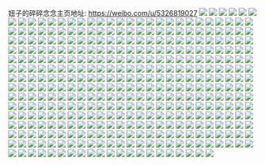 妞子的碎碎念念主页地址: https://weibo.com/u/5326819027 
![](https://wx4.sinaimg.cn/mw2000/005OuMXVly1h9cp3ydgu3j31c61zrkjl.jpg) 
![](https://wx4.sinaimg.cn/mw2000/005OuMXVly1h9cp4022w2j31kw2dce82.jpg) 
![](https://wx4.sinaimg.cn/mw2000/005OuMXVly1h9cp40ogozj31kx2ddu0x.jpg) 
![](https://wx4.sinaimg.cn/mw2000/005OuMXVly1h9cp43tcsqj32c0340npe.jpg) 
![](https://wx4.sinaimg.cn/mw2000/005OuMXVly1h92km7oj0jj30zn1pl10s.jpg) 
![](https://wx4.sinaimg.cn/mw2000/005OuMXVly1h92km60l21j30zk1bftes.jpg) 
![](https://wx4.sinaimg.cn/mw2000/005OuMXVly1h92km9qb7tj30ei0oa40r.jpg) 
![](https://wx4.sinaimg.cn/mw2000/005OuMXVly1h92km5psa7j32ji1wm4qq.jpg) 
![](https://wx4.sinaimg.cn/mw2000/005OuMXVly1h92km9yzedj30eo0l2di1.jpg) 
![](https://wx4.sinaimg.cn/mw2000/005OuMXVly1h92kmb3lzvj32c0340npe.jpg) 
![](https://wx4.sinaimg.cn/mw2000/005OuMXVly1h92kma6ioxj30jo0kojvn.jpg) 
![](https://wx4.sinaimg.cn/mw2000/005OuMXVly1h8w6nxgdizj31j02pse3r.jpg) 
![](https://wx4.sinaimg.cn/mw2000/005OuMXVly1h8p6av7ypcj30sy12mh61.jpg) 
![](https://wx4.sinaimg.cn/mw2000/005OuMXVly1h8p6b3j07jj30ta1ml1kx.jpg) 
![](https://wx4.sinaimg.cn/mw2000/005OuMXVly1h8p6aqd72ej30tj13easz.jpg) 
![](https://wx4.sinaimg.cn/mw2000/005OuMXVly1h8jwyeujx4j31d41thnnu.jpg) 
![](https://wx4.sinaimg.cn/mw2000/005OuMXVly1h8jwyheo44j30xz1gc1b4.jpg) 
![](https://wx4.sinaimg.cn/mw2000/005OuMXVly1h8jwya71ysj30vp1ghql6.jpg) 
![](https://wx4.sinaimg.cn/mw2000/005OuMXVly1h8hll98ulaj30zo1rfwpm.jpg) 
![](https://wx4.sinaimg.cn/mw2000/005OuMXVly1h8ge7r3k13j30u0780kjl.jpg) 
![](https://wx4.sinaimg.cn/mw2000/005OuMXVly1h8ge7x8obrj30u01hcwmr.jpg) 
![](https://wx4.sinaimg.cn/mw2000/005OuMXVly1h8ge7rijjrj30zo0syti0.jpg) 
![](https://wx4.sinaimg.cn/mw2000/005OuMXVly1h8ge9d7fhoj30u01swjzz.jpg) 
![](https://wx4.sinaimg.cn/mw2000/005OuMXVly1h8ge7sfzsgj30zh0y40zs.jpg) 
![](https://wx4.sinaimg.cn/mw2000/005OuMXVly1h8ge9plsi8j30u01sw7o6.jpg) 
![](https://wx4.sinaimg.cn/mw2000/005OuMXVly1h8geagorlkj30zo256kd0.jpg) 
![](https://wx4.sinaimg.cn/mw2000/005OuMXVly1h8fwim3k32j31s035skjm.jpg) 
![](https://wx4.sinaimg.cn/mw2000/005OuMXVly1h8fwiht67aj31j02psu0x.jpg) 
![](https://wx4.sinaimg.cn/mw2000/005OuMXVly1h8fwinsyxpj31s035sx6q.jpg) 
![](https://wx4.sinaimg.cn/mw2000/005OuMXVly1h8fwip3k68j31s035su0x.jpg) 
![](https://wx4.sinaimg.cn/mw2000/005OuMXVly1h8fwih4qpxj30li0dx0v4.jpg) 
![](https://wx4.sinaimg.cn/mw2000/005OuMXVly1h8fwiq5httj31s035s4qp.jpg) 
![](https://wx4.sinaimg.cn/mw2000/005OuMXVly1h8fwisvb5wj30u01hcws7.jpg) 
![](https://wx4.sinaimg.cn/mw2000/005OuMXVly1h8e9ouwyyhj30yd1ft4qp.jpg) 
![](https://wx4.sinaimg.cn/mw2000/005OuMXVly1h8e9oy8wk9j30zo1h7twz.jpg) 
![](https://wx4.sinaimg.cn/mw2000/005OuMXVly1h8e9oyollfj309n0injsy.jpg) 
![](https://wx4.sinaimg.cn/mw2000/005OuMXVly1h8e9osm6isj30zo1iawq4.jpg) 
![](https://wx4.sinaimg.cn/mw2000/005OuMXVly1h8bvltqkhyj32c03404qq.jpg) 
![](https://wx4.sinaimg.cn/mw2000/005OuMXVly1h8bx30bxqrj32dc35skjp.jpg) 
![](https://wx4.sinaimg.cn/mw2000/005OuMXVly1h8bvlueqzoj31vr2vghdt.jpg) 
![](https://wx4.sinaimg.cn/mw2000/005OuMXVly1h8bvm2yawhj32c03404qs.jpg) 
![](https://wx4.sinaimg.cn/mw2000/005OuMXVly1h89vxbkcm5j30zo256qv5.jpg) 
![](https://wx4.sinaimg.cn/mw2000/005OuMXVly1h84f3kaj7jj30zo0yg12r.jpg) 
![](https://wx4.sinaimg.cn/mw2000/005OuMXVly1h83oniq9cjj32c0340x6q.jpg) 
![](https://wx4.sinaimg.cn/mw2000/005OuMXVly1h83onuoqwlj32dc35s4qs.jpg) 
![](https://wx4.sinaimg.cn/mw2000/005OuMXVly1h83onbg3laj32ag1j41jq.jpg) 
![](https://wx4.sinaimg.cn/mw2000/005OuMXVly1h83oo7nn53j30sr116qhv.jpg) 
![](https://wx4.sinaimg.cn/mw2000/005OuMXVly1h83oo46r7wj30sg5uy1l0.jpg) 
![](https://wx4.sinaimg.cn/mw2000/005OuMXVly1h83oo9mhtsj32c0340u0y.jpg) 
![](https://wx4.sinaimg.cn/mw2000/005OuMXVly1h83ooe0ocyj30sg2rx7wi.jpg) 
![](https://wx4.sinaimg.cn/mw2000/005OuMXVly1h82jrhl4suj323u35se82.jpg) 
![](https://wx4.sinaimg.cn/mw2000/005OuMXVly1h82jrl4fszj31s035s1ky.jpg) 
![](https://wx4.sinaimg.cn/mw2000/005OuMXVly1h82jrew2ooj32dc35shdv.jpg) 
![](https://wx4.sinaimg.cn/mw2000/005OuMXVly1h82jrqhkl7j32dc35sqv7.jpg) 
![](https://wx4.sinaimg.cn/mw2000/005OuMXVly1h82js6g29gj31sc2dshdu.jpg) 
![](https://wx4.sinaimg.cn/mw2000/005OuMXVly1h82jrut4e9j31s035sx6q.jpg) 
![](https://wx4.sinaimg.cn/mw2000/005OuMXVly1h82jrz6qbzj31s035snpg.jpg) 
![](https://wx4.sinaimg.cn/mw2000/005OuMXVly1h82js53lu5j32dc35sb2d.jpg) 
![](https://wx4.sinaimg.cn/mw2000/005OuMXVly1h7wryu6lpoj30zo0p047g.jpg) 
![](https://wx4.sinaimg.cn/mw2000/005OuMXVly1h7wrzhi7p5j30zo0ppqfy.jpg) 
![](https://wx4.sinaimg.cn/mw2000/005OuMXVly1h7ws03ws5aj33402c0x6p.jpg) 
![](https://wx4.sinaimg.cn/mw2000/005OuMXVly1h7wryix7m5j30rb1cj11w.jpg) 
![](https://wx4.sinaimg.cn/mw2000/005OuMXVly1h7uioeinzej311u11uk7c.jpg) 
![](https://wx4.sinaimg.cn/mw2000/005OuMXVly1h7uiojhnijj31s035shdu.jpg) 
![](https://wx4.sinaimg.cn/mw2000/005OuMXVly1h7uiofxb5vj317v1mikc7.jpg) 
![](https://wx4.sinaimg.cn/mw2000/005OuMXVly1h7uiosekcgj32dc35s4qr.jpg) 
![](https://wx4.sinaimg.cn/mw2000/005OuMXVly1h7uiodaea1j32dc35s7wi.jpg) 
![](https://wx4.sinaimg.cn/mw2000/005OuMXVly1h7uiovuku5j32dc35s1kz.jpg) 
![](https://wx4.sinaimg.cn/mw2000/005OuMXVly1h7uionm23mj32c03401kz.jpg) 
![](https://wx4.sinaimg.cn/mw2000/005OuMXVly1h7sa2q3fexj30zo1puh1i.jpg) 
![](https://wx4.sinaimg.cn/mw2000/005OuMXVly1h7sa31by08j30zh1lknpd.jpg) 
![](https://wx4.sinaimg.cn/mw2000/005OuMXVly1h7sa2oi1exj30zn1m2tn2.jpg) 
![](https://wx4.sinaimg.cn/mw2000/005OuMXVly1h7sa3b6nbij30zo1ep4qp.jpg) 
![](https://wx4.sinaimg.cn/mw2000/005OuMXVly1h7rn4j43mqj30u0140jzm.jpg) 
![](https://wx4.sinaimg.cn/mw2000/005OuMXVly1h7rn5afpzmj30u0140dq4.jpg) 
![](https://wx4.sinaimg.cn/mw2000/005OuMXVly1h7rn5p0hvnj30u013z792.jpg) 
![](https://wx4.sinaimg.cn/mw2000/005OuMXVly1h7rn66dao3j30u0140thj.jpg) 
![](https://wx4.sinaimg.cn/mw2000/005OuMXVly1h7rn6ry1i7j30u01hctjb.jpg) 
![](https://wx4.sinaimg.cn/mw2000/005OuMXVly1h7rn7h7oykj30ms154afd.jpg) 
![](https://wx4.sinaimg.cn/mw2000/005OuMXVly1h7ptv0e5nej30zk1bedol.jpg) 
![](https://wx4.sinaimg.cn/mw2000/005OuMXVly1h7pd8w06jmj30u0190qdx.jpg) 
![](https://wx4.sinaimg.cn/mw2000/005OuMXVly1h7pd8waxr8j30u019048d.jpg) 
![](https://wx4.sinaimg.cn/mw2000/005OuMXVly1h7pd8xhgj2j30zo2564qp.jpg) 
![](https://wx4.sinaimg.cn/mw2000/005OuMXVly1h7pd8yqkwqj30zo256tx8.jpg) 
![](https://wx4.sinaimg.cn/mw2000/005OuMXVly1h7ot5qz638j30sv0csac4.jpg) 
![](https://wx4.sinaimg.cn/mw2000/005OuMXVly1h7meiw0fsvj31hs1zonpd.jpg) 
![](https://wx4.sinaimg.cn/mw2000/005OuMXVly1h7bxul0ocoj30sg18iatb.jpg) 
![](https://wx4.sinaimg.cn/mw2000/005OuMXVly1h7bxulkbntj30tz13ct9v.jpg) 
![](https://wx4.sinaimg.cn/mw2000/005OuMXVly1h79ssij5c8j31ed23ikjl.jpg) 
![](https://wx4.sinaimg.cn/mw2000/005OuMXVly1h76sgq5tnpj31400r6jsv.jpg) 
![](https://wx4.sinaimg.cn/mw2000/005OuMXVly1h76bd1rtksj32c0340hdu.jpg) 
![](https://wx4.sinaimg.cn/mw2000/005OuMXVly1h76bd3hv5tj32c0340b2a.jpg) 
![](https://wx4.sinaimg.cn/mw2000/005OuMXVly1h6z65afs3zj30xg12g3ze.jpg) 
![](https://wx4.sinaimg.cn/mw2000/005OuMXVly1h6z65d0f7bj31400u040b.jpg) 
![](https://wx4.sinaimg.cn/mw2000/005OuMXVly1h6z66bo3l7j30u01hctin.jpg) 
![](https://wx4.sinaimg.cn/mw2000/005OuMXVly1h6xjampa9pj32c0340u0x.jpg) 
![](https://wx4.sinaimg.cn/mw2000/005OuMXVly1h6vufsvo1oj30u01hcgw2.jpg) 
![](https://wx4.sinaimg.cn/mw2000/005OuMXVly1h6u7ihz91zj30u0140tec.jpg) 
![](https://wx4.sinaimg.cn/mw2000/005OuMXVly1h6md09nyfkj31ot2dtb29.jpg) 
![](https://wx4.sinaimg.cn/mw2000/005OuMXVly1h6md0a4w2oj312h1zw1cy.jpg) 
![](https://wx4.sinaimg.cn/mw2000/005OuMXVly1h6md0anjoqj31nr2avb29.jpg) 
![](https://wx4.sinaimg.cn/mw2000/005OuMXVly1h6l3av9bnsj30ky0nc3yq.jpg) 
![](https://wx4.sinaimg.cn/mw2000/005OuMXVly1h6l3av260cj30d00ghmy6.jpg) 
![](https://wx4.sinaimg.cn/mw2000/005OuMXVly1h6l3b20x1fj30zn1pl10s.jpg) 
![](https://wx4.sinaimg.cn/mw2000/005OuMXVly1h6l3b0qad0j31z41z4wj1.jpg) 
![](https://wx4.sinaimg.cn/mw2000/005OuMXVly1h6hg7xu68nj30lh0m8mye.jpg) 
![](https://wx4.sinaimg.cn/mw2000/005OuMXVly1h6gas34vynj30u01400zh.jpg) 
![](https://wx4.sinaimg.cn/mw2000/005OuMXVly1h6gas3vyutj30u0140adr.jpg) 
![](https://wx4.sinaimg.cn/mw2000/005OuMXVly1h6gas2is2xj30u01400z2.jpg) 
![](https://wx4.sinaimg.cn/mw2000/005OuMXVly1h6gas47awpj30om1hcdgj.jpg) 
![](https://wx4.sinaimg.cn/mw2000/005OuMXVly1h6gay373ipj30u0140gn8.jpg) 
![](https://wx4.sinaimg.cn/mw2000/005OuMXVly1h6egydjb0mj30lr12omym.jpg) 
![](https://wx4.sinaimg.cn/mw2000/005OuMXVly1h6db0psdwyj316o1kwav1.jpg) 
![](https://wx4.sinaimg.cn/mw2000/005OuMXVly1h6db0q51pzj316o1kwqpq.jpg) 
![](https://wx4.sinaimg.cn/mw2000/005OuMXVly1h6db0qo9r6j32c0340e82.jpg) 
![](https://wx4.sinaimg.cn/mw2000/005OuMXVly1h6blbots96j30zo256kjl.jpg) 
![](https://wx4.sinaimg.cn/mw2000/005OuMXVly1h6blbt1venj30zo256npd.jpg) 
![](https://wx4.sinaimg.cn/mw2000/005OuMXVly1h6blbuec4aj32c0340qv6.jpg) 
![](https://wx4.sinaimg.cn/mw2000/005OuMXVly1h688tzcutmj30u01hck0u.jpg) 
![](https://wx4.sinaimg.cn/mw2000/005OuMXVly1h69be4gtyjj32c03404qq.jpg) 
![](https://wx4.sinaimg.cn/mw2000/005OuMXVly1h62ypa7683j30ku0rs7cs.jpg) 
![](https://wx4.sinaimg.cn/mw2000/005OuMXVly1h62ypady7lj30ku0rsqc1.jpg) 
![](https://wx4.sinaimg.cn/mw2000/005OuMXVly1h62ypam64aj30ku0rsqc2.jpg) 
![](https://wx4.sinaimg.cn/mw2000/005OuMXVly1h62yp9reimj31jm26okjm.jpg) 
![](https://wx4.sinaimg.cn/mw2000/005OuMXVly1h62ypgs3ovj30u01hcn8j.jpg) 
![](https://wx4.sinaimg.cn/mw2000/005OuMXVly1h61f0qjnaaj30zn1nfhc9.jpg) 
![](https://wx4.sinaimg.cn/mw2000/005OuMXVly1h5x9lhltbrj30zo2564qq.jpg) 
![](https://wx4.sinaimg.cn/mw2000/005OuMXVly1h36xhxmw0uj30u00u0di9.jpg) 
![](https://wx4.sinaimg.cn/mw2000/005OuMXVly1h36xhvuzu1j31hc0u07kn.jpg) 
![](https://wx4.sinaimg.cn/mw2000/005OuMXVly1h35a9xk3j9j31ty2ns1kx.jpg) 
![](https://wx4.sinaimg.cn/mw2000/005OuMXVly1h35aa7qz8qj31kx23xb29.jpg) 
![](https://wx4.sinaimg.cn/mw2000/005OuMXVly1h35a9v2zvnj31o0280kjl.jpg) 
![](https://wx4.sinaimg.cn/mw2000/005OuMXVly1h2skid4dxhj30zo0n5adm.jpg) 
![](https://wx4.sinaimg.cn/mw2000/005OuMXVly1h2skidgewtj30ul0u0q5q.jpg) 
![](https://wx4.sinaimg.cn/mw2000/005OuMXVly1h2skie15xaj30u0140na5.jpg) 
![](https://wx4.sinaimg.cn/mw2000/005OuMXVly1h2skievfk2j30oz140n7a.jpg) 
![](https://wx4.sinaimg.cn/mw2000/005OuMXVly1h2p4gg97k0j30u011qjyo.jpg) 
![](https://wx4.sinaimg.cn/mw2000/005OuMXVly1h2p4gfsg4hj30u0140agy.jpg) 
![](https://wx4.sinaimg.cn/mw2000/005OuMXVly1h2p4gkcmz4j30u0140wo5.jpg) 
![](https://wx4.sinaimg.cn/mw2000/005OuMXVly1h2p4ggr22uj30u0140tew.jpg) 
![](https://wx4.sinaimg.cn/mw2000/005OuMXVly1h2p4ghc5nzj30u014045a.jpg) 
![](https://wx4.sinaimg.cn/mw2000/005OuMXVly1h2p4gj76m8j30u010ek4s.jpg) 
![](https://wx4.sinaimg.cn/mw2000/005OuMXVly1h2p4gfa3dtj31400u00z4.jpg) 
![](https://wx4.sinaimg.cn/mw2000/005OuMXVly1h2nbw8wqasj30u01407go.jpg) 
![](https://wx4.sinaimg.cn/mw2000/005OuMXVly1h2nbw6uhwrj30u00u0jvi.jpg) 
![](https://wx4.sinaimg.cn/mw2000/005OuMXVly1h2nbw5vtwcj30u0140122.jpg) 
![](https://wx4.sinaimg.cn/mw2000/005OuMXVly1h2lzg7i958j31o02801ky.jpg) 
![](https://wx4.sinaimg.cn/mw2000/005OuMXVly1h2lzgbehfmj31go220qv5.jpg) 
![](https://wx4.sinaimg.cn/mw2000/005OuMXVly1h2lzgigvtpj31hm234qv5.jpg) 
![](https://wx4.sinaimg.cn/mw2000/005OuMXVly1h2jkm59h4mj322o1n0kjl.jpg) 
![](https://wx4.sinaimg.cn/mw2000/005OuMXVly1h2jkmd4vmmj323u35r7wk.jpg) 
![](https://wx4.sinaimg.cn/mw2000/005OuMXVly1h2jkm1wzz4j30u01bowko.jpg) 
![](https://wx4.sinaimg.cn/mw2000/005OuMXVly1h2jklzegiyj31hc0u0k75.jpg) 
![](https://wx4.sinaimg.cn/mw2000/005OuMXVly1h2c8y2t1qfj30zo256nml.jpg) 
![](https://wx4.sinaimg.cn/mw2000/005OuMXVly1h2c8y1p94zj32c03404qp.jpg) 
![](https://wx4.sinaimg.cn/mw2000/005OuMXVly1h2c8y3jcouj32c03404qp.jpg) 
![](https://wx4.sinaimg.cn/mw2000/005OuMXVly1h29firah9rj30yw0whwrq.jpg) 
![](https://wx4.sinaimg.cn/mw2000/005OuMXVly1h29fizdg11j33402c0kjm.jpg) 
![](https://wx4.sinaimg.cn/mw2000/005OuMXVly1h2478gp4cmj31o0280npd.jpg) 
![](https://wx4.sinaimg.cn/mw2000/005OuMXVly1h2478f3rapj32c03401kz.jpg) 
![](https://wx4.sinaimg.cn/mw2000/005OuMXVly1h2478hyk18j31o0280qv5.jpg) 
![](https://wx4.sinaimg.cn/mw2000/005OuMXVly1h22ybgxgynj30u01hcqcz.jpg) 
![](https://wx4.sinaimg.cn/mw2000/005OuMXVly1h22ybmpgggj31g623re81.jpg) 
![](https://wx4.sinaimg.cn/mw2000/005OuMXVly1h1w1ext5g7j31xm31eb2a.jpg) 
![](https://wx4.sinaimg.cn/mw2000/005OuMXVly1h1w1f3uhrtj323u35snpe.jpg) 
![](https://wx4.sinaimg.cn/mw2000/005OuMXVly1h1w1fihpudj321j2ysnpe.jpg) 
![](https://wx4.sinaimg.cn/mw2000/005OuMXVly1h1w1fk016bj31v62chhdu.jpg) 
![](https://wx4.sinaimg.cn/mw2000/005OuMXVly1h1w1fku13oj326f2wi7wi.jpg) 
![](https://wx4.sinaimg.cn/mw2000/005OuMXVly1h1w1flmpycj329s2sx1ky.jpg) 
![](https://wx4.sinaimg.cn/mw2000/005OuMXVly1h1w1frldnvj31pv2x21l0.jpg) 
![](https://wx4.sinaimg.cn/mw2000/005OuMXVly1h1w1fsixfij32c03401ky.jpg) 
![](https://wx4.sinaimg.cn/mw2000/005OuMXVly1h1w1ft3cp4j31hl1yf4nb.jpg) 
![](https://wx4.sinaimg.cn/mw2000/005OuMXVly1h1keojceg9j32c0340b29.jpg) 
![](https://wx4.sinaimg.cn/mw2000/005OuMXVly1h1keojywrqj326z2u14qp.jpg) 
![](https://wx4.sinaimg.cn/mw2000/005OuMXVly1h1keokn27fj323p2vy1kx.jpg) 
![](https://wx4.sinaimg.cn/mw2000/005OuMXVly1h1keoolpavj31wx2xshdt.jpg) 
![](https://wx4.sinaimg.cn/mw2000/005OuMXVly1h1f4o70sfdj31fe1wcb2a.jpg) 
![](https://wx4.sinaimg.cn/mw2000/005OuMXVly1h1f4oa35t0j31n622d1ky.jpg) 
![](https://wx4.sinaimg.cn/mw2000/005OuMXVly1h1f4oeaor1j31o01wekjm.jpg) 
![](https://wx4.sinaimg.cn/mw2000/005OuMXVly1h15kcan4opj30zk0k0jvd.jpg) 
![](https://wx4.sinaimg.cn/mw2000/005OuMXVly1h11yxlz2b2j32852m3qv5.jpg) 
![](https://wx4.sinaimg.cn/mw2000/005OuMXVly1h10x8n807vj31oy1z0txx.jpg) 
![](https://wx4.sinaimg.cn/mw2000/005OuMXVly1h10x8mtbapj31kr1usqq8.jpg) 
![](https://wx4.sinaimg.cn/mw2000/005OuMXVly1h10x8nljf4j312g18615l.jpg) 
![](https://wx4.sinaimg.cn/mw2000/005OuMXVly1h10x8o2exhj31nx1vz1kx.jpg) 
![](https://wx4.sinaimg.cn/mw2000/005OuMXVly1h10x8ooz0vj320y215hdt.jpg) 
![](https://wx4.sinaimg.cn/mw2000/005OuMXVly1h0xodz58igj30u01hc1b0.jpg) 
![](https://wx4.sinaimg.cn/mw2000/005OuMXVly1h0te68e2s4j32c02c04qq.jpg) 
![](https://wx4.sinaimg.cn/mw2000/005OuMXVly1h0te69g7ahj32c02c07wi.jpg) 
![](https://wx4.sinaimg.cn/mw2000/005OuMXVly1h0te6adha0j32c02c01ky.jpg) 
![](https://wx4.sinaimg.cn/mw2000/005OuMXVly1h0te6b9g5wj324w24whdt.jpg) 
![](https://wx4.sinaimg.cn/mw2000/005OuMXVly1h0te6c758mj3284284kjl.jpg) 
![](https://wx4.sinaimg.cn/mw2000/005OuMXVly1h0te6d0rs8j32c02c0qv5.jpg) 
![](https://wx4.sinaimg.cn/mw2000/005OuMXVly1h0jztuc5pzj30zg1ckayc.jpg) 
![](https://wx4.sinaimg.cn/mw2000/005OuMXVly1h0jztuqjxyj31be0zjn6r.jpg) 
![](https://wx4.sinaimg.cn/mw2000/005OuMXVly1h0jztuzmkpj31be0zj7ax.jpg) 
![](https://wx4.sinaimg.cn/mw2000/005OuMXVly1h0jztvcy4cj31230zjqd1.jpg) 
![](https://wx4.sinaimg.cn/mw2000/005OuMXVly1h0getkka1zj31hc0u07li.jpg) 
![](https://wx4.sinaimg.cn/mw2000/005OuMXVly1h0getr0w0vj30sn1ewk4l.jpg) 
![](https://wx4.sinaimg.cn/mw2000/005OuMXVly1h0getrkeduj30u01hcwno.jpg) 
![](https://wx4.sinaimg.cn/mw2000/005OuMXVly1h0getsdj8oj31hc0u0dwi.jpg) 
![](https://wx4.sinaimg.cn/mw2000/005OuMXVly1h0getvctlzj32c03401kz.jpg) 
![](https://wx4.sinaimg.cn/mw2000/005OuMXVly1h0getw1udjj30r01c0qei.jpg) 
![](https://wx4.sinaimg.cn/mw2000/005OuMXVly1h0getymowsj30u01hctpt.jpg) 
![](https://wx4.sinaimg.cn/mw2000/005OuMXVly1h0fg9aj2ndj31sc2dskjl.jpg) 
![](https://wx4.sinaimg.cn/mw2000/005OuMXVly1h0c24mk2ikj31kw2de7wi.jpg) 
![](https://wx4.sinaimg.cn/mw2000/005OuMXVly1h0c24kpfq3j31kw2de4qq.jpg) 
![](https://wx4.sinaimg.cn/mw2000/005OuMXVly1h0c24irl5uj31fz22tnpd.jpg) 
![](https://wx4.sinaimg.cn/mw2000/005OuMXVly1h0c24xydw6j31kw2de4qq.jpg) 
![](https://wx4.sinaimg.cn/mw2000/005OuMXVly1h0c2520xyfj31jb23zx6p.jpg) 
![](https://wx4.sinaimg.cn/mw2000/005OuMXVly1h0c24qro38j31kw2deb2a.jpg) 
![](https://wx4.sinaimg.cn/mw2000/005OuMXVly1h0c24uzxewj31kw2deb2a.jpg) 
![](https://wx4.sinaimg.cn/mw2000/005OuMXVly1h0c24oshcej31kw2de7wi.jpg) 
![](https://wx4.sinaimg.cn/mw2000/005OuMXVly1h0c24zxn9dj31kw2de1ky.jpg) 
![](https://wx4.sinaimg.cn/mw2000/005OuMXVly1h08ia5oddvj31kw1kve81.jpg) 
![](https://wx4.sinaimg.cn/mw2000/005OuMXVly1h08ia7z80mj327g27g4qq.jpg) 
![](https://wx4.sinaimg.cn/mw2000/005OuMXVly1h08ia8mvy4j31900u079s.jpg) 
![](https://wx4.sinaimg.cn/mw2000/005OuMXVly1h08ia4buefj30u00u0100.jpg) 
![](https://wx4.sinaimg.cn/mw2000/005OuMXVly1h08iafmzdjj324e35rb2e.jpg) 
![](https://wx4.sinaimg.cn/mw2000/005OuMXVly1h08iahwaiij31wh19nkjm.jpg) 
![](https://wx4.sinaimg.cn/mw2000/005OuMXVly1h08idkuqu0j335s23u4qq.jpg) 
![](https://wx4.sinaimg.cn/mw2000/005OuMXVly1h08ibcciowj335s23ub2a.jpg) 
![](https://wx4.sinaimg.cn/mw2000/005OuMXVly1h08idikx89j318y0u07ck.jpg) 
![](https://wx4.sinaimg.cn/mw2000/005OuMXVly1h02ilndow4j31o02807wh.jpg) 
![](https://wx4.sinaimg.cn/mw2000/005OuMXVly1h02ilo77krj32vh2c0hdu.jpg) 
![](https://wx4.sinaimg.cn/mw2000/005OuMXVly1h02ilmne6xj31o02807wh.jpg) 
![](https://wx4.sinaimg.cn/mw2000/005OuMXVly1h02illuhdxj30mw0mwwll.jpg) 
![](https://wx4.sinaimg.cn/mw2000/005OuMXVly1h02ilq2kt0j30zo0yxh14.jpg) 
![](https://wx4.sinaimg.cn/mw2000/005OuMXVly1h02ilp72h1j32mv2bzb2a.jpg) 
![](https://wx4.sinaimg.cn/mw2000/005OuMXVly1gztjlukumzj318k18ktm1.jpg) 
![](https://wx4.sinaimg.cn/mw2000/005OuMXVly1gztjlv1awzj32c02c0e81.jpg) 
![](https://wx4.sinaimg.cn/mw2000/005OuMXVly1gztjlwtz43j32c02c0e81.jpg) 
![](https://wx4.sinaimg.cn/mw2000/005OuMXVly1gztjlxhdxcj32c0340npd.jpg) 
![](https://wx4.sinaimg.cn/mw2000/005OuMXVly1gztjly6hanj32c02c0e81.jpg) 
![](https://wx4.sinaimg.cn/mw2000/005OuMXVly1gzl0hl8d7yj323u35se82.jpg) 
![](https://wx4.sinaimg.cn/mw2000/005OuMXVly1gzl0hdurybj31s035s1ky.jpg) 
![](https://wx4.sinaimg.cn/mw2000/005OuMXVly1gzl0hanl25j32dc35skjm.jpg) 
![](https://wx4.sinaimg.cn/mw2000/005OuMXVly1gzl0h45vr0j32dc35shdv.jpg) 
![](https://wx4.sinaimg.cn/mw2000/005OuMXVly1gzl0h0mhnjj32dc35snpe.jpg) 
![](https://wx4.sinaimg.cn/mw2000/005OuMXVly1gzl0hig49kj32dc35shdv.jpg) 
![](https://wx4.sinaimg.cn/mw2000/005OuMXVly1gzl0h6z3b5j31s035sx6q.jpg) 
![](https://wx4.sinaimg.cn/mw2000/005OuMXVly1gzl0hncef9j31s035s4qq.jpg) 
![](https://wx4.sinaimg.cn/mw2000/005OuMXVly1gzl0gxnnnfj32dc35sqv7.jpg) 
![](https://wx4.sinaimg.cn/mw2000/005OuMXVly1gzi3sq77nwj335s23ue82.jpg) 
![](https://wx4.sinaimg.cn/mw2000/005OuMXVly1gzi3ssesvfj335s23ub2a.jpg) 
![](https://wx4.sinaimg.cn/mw2000/005OuMXVly1gzi3shgml8j335s23ukjm.jpg) 
![](https://wx4.sinaimg.cn/mw2000/005OuMXVly1gzi3swk9unj31we2xd1kz.jpg) 
![](https://wx4.sinaimg.cn/mw2000/005OuMXVly1gzi3slbxoyj335s23ukjm.jpg) 
![](https://wx4.sinaimg.cn/mw2000/005OuMXVly1gzi3syzj3nj33402c0u0y.jpg) 
![](https://wx4.sinaimg.cn/mw2000/005OuMXVly1gzi3sjn0zuj335s23ux6q.jpg) 
![](https://wx4.sinaimg.cn/mw2000/005OuMXVly1gzi3snbktrj32ud1w84qr.jpg) 
![](https://wx4.sinaimg.cn/mw2000/005OuMXVly1gzi3suijd0j323u35s4qs.jpg) 
![](https://wx4.sinaimg.cn/mw2000/005OuMXVly1gxqjcbzhhuj31jo1job1s.jpg) 
![](https://wx4.sinaimg.cn/mw2000/005OuMXVly1gxqjcanrjbj31o61o64qp.jpg) 
![](https://wx4.sinaimg.cn/mw2000/005OuMXVly1gxqjcec0v7j32c0340e82.jpg) 
![](https://wx4.sinaimg.cn/mw2000/005OuMXVly1gxqjcgm4s7j31ze1zeqv5.jpg) 
![](https://wx4.sinaimg.cn/mw2000/005OuMXVly1gxqjcfihvzj30u01hch0z.jpg) 
![](https://wx4.sinaimg.cn/mw2000/005OuMXVly1gxqjciyjfqj31l01l07wh.jpg) 
![](https://wx4.sinaimg.cn/mw2000/005OuMXVly1gxo4b01tfqj30vc15sqm1.jpg) 
![](https://wx4.sinaimg.cn/mw2000/005OuMXVly1gxo4aza2k6j30vc15s1cj.jpg) 
![](https://wx4.sinaimg.cn/mw2000/005OuMXVly1gxo4b0mhvoj313g1gmtu7.jpg) 
![](https://wx4.sinaimg.cn/mw2000/005OuMXVly1gxo4b1d7u0j312b1f2nis.jpg) 
![](https://wx4.sinaimg.cn/mw2000/005OuMXVly1gwqfcvhkitj31s035skjm.jpg) 
![](https://wx4.sinaimg.cn/mw2000/005OuMXVly1gwqfcw800yj30uo1a0qg2.jpg) 
![](https://wx4.sinaimg.cn/mw2000/005OuMXVly1gwqfcxl61tj31o02yoqv5.jpg) 
![](https://wx4.sinaimg.cn/mw2000/005OuMXVly1gwqfcz56dfj31w12u27wi.jpg) 
![](https://wx4.sinaimg.cn/mw2000/005OuMXVly1gwqfd0qm8xj31o02yonpd.jpg) 
![](https://wx4.sinaimg.cn/mw2000/005OuMXVly1gwqfd2jwvwj31o02yob29.jpg) 
![](https://wx4.sinaimg.cn/mw2000/005OuMXVly1gwqfd4bj47j31hc2807wh.jpg) 
![](https://wx4.sinaimg.cn/mw2000/005OuMXVly1gwqfd5eq9oj31h61yw1kx.jpg) 
![](https://wx4.sinaimg.cn/mw2000/005OuMXVly1gwqfd5uixaj30n00o0n84.jpg) 
![](https://wx4.sinaimg.cn/mw2000/005OuMXVly1gwqfd9mzz3j31cc20i4qp.jpg) 
![](https://wx4.sinaimg.cn/mw2000/005OuMXVly1gwhume5fg0j318z0u0gtx.jpg) 
![](https://wx4.sinaimg.cn/mw2000/005OuMXVly1gwhumj0bwtj31910u00xt.jpg) 
![](https://wx4.sinaimg.cn/mw2000/005OuMXVly1gwhumij168j31910u010r.jpg) 
![](https://wx4.sinaimg.cn/mw2000/005OuMXVly1gwhumejrywj31910u0tdd.jpg) 
![](https://wx4.sinaimg.cn/mw2000/005OuMXVly1gwhumff8asj31910u07dx.jpg) 
![](https://wx4.sinaimg.cn/mw2000/005OuMXVly1gwhumhvkvlj30u0191wlb.jpg) 
![](https://wx4.sinaimg.cn/mw2000/005OuMXVly1gwhumgxdddj30u01910zp.jpg) 
![](https://wx4.sinaimg.cn/mw2000/005OuMXVly1gwhumgfp0ej31910u0dom.jpg) 
![](https://wx4.sinaimg.cn/mw2000/005OuMXVly1gwhumhd6j0j31910u0n33.jpg) 
![](https://wx4.sinaimg.cn/mw2000/005OuMXVly1gvypi5y1jdj30u017o7f1.jpg) 
![](https://wx4.sinaimg.cn/mw2000/005OuMXVly1gvypi13ej5j31400u0zs5.jpg) 
![](https://wx4.sinaimg.cn/mw2000/005OuMXVly1gvypi77eqhj30u0140ak1.jpg) 
![](https://wx4.sinaimg.cn/mw2000/005OuMXVly1gvypi59tsfj30u0140k0q.jpg) 
![](https://wx4.sinaimg.cn/mw2000/005OuMXVly1gvypi0m6ccj30u0140ahj.jpg) 
![](https://wx4.sinaimg.cn/mw2000/005OuMXVly1gvypi2k0qnj30u0140wm7.jpg) 
![](https://wx4.sinaimg.cn/mw2000/005OuMXVly1gvypi00jjoj30u010x7b2.jpg) 
![](https://wx4.sinaimg.cn/mw2000/005OuMXVly1gvypiamgzlj30u00y77aq.jpg) 
![](https://wx4.sinaimg.cn/mw2000/005OuMXVly1gvypi1wvf7j30u0140dod.jpg) 
![](https://wx4.sinaimg.cn/mw2000/005OuMXVly1gvamdoiontj61400u0q8t02.jpg) 
![](https://wx4.sinaimg.cn/mw2000/005OuMXVly1gvamdx3p11j60u0140qaw02.jpg) 
![](https://wx4.sinaimg.cn/mw2000/005OuMXVly1gvamdpu5ghj61400u0ahp02.jpg) 
![](https://wx4.sinaimg.cn/mw2000/005OuMXVly1gvamdql6byj30u0140dm6.jpg) 
![](https://wx4.sinaimg.cn/mw2000/005OuMXVly1gvamdsgvd5j60u01e9ahj02.jpg) 
![](https://wx4.sinaimg.cn/mw2000/005OuMXVly1gvamdr6xuvj60u0140q8z02.jpg) 
![](https://wx4.sinaimg.cn/mw2000/005OuMXVly1gvamdt8oelj60u0141ahg02.jpg) 
![](https://wx4.sinaimg.cn/mw2000/005OuMXVly1gvamdrqz54j60u013xdm002.jpg) 
![](https://wx4.sinaimg.cn/mw2000/005OuMXVly1gvamduk5zej60u0140tfb02.jpg) 
![](https://wx4.sinaimg.cn/mw2000/005OuMXVly1gv6pp6se37j615s0vcdt502.jpg) 
![](https://wx4.sinaimg.cn/mw2000/005OuMXVly1gv6ppaj5zdj63402c01l002.jpg) 
![](https://wx4.sinaimg.cn/mw2000/005OuMXVly1gv6pp7ebybj615s0vc17602.jpg) 
![](https://wx4.sinaimg.cn/mw2000/005OuMXVly1gv6pp4xl9qj61s31vftpg02.jpg) 
![](https://wx4.sinaimg.cn/mw2000/005OuMXVly1gv6pphzun5j625v2vt1kz02.jpg) 
![](https://wx4.sinaimg.cn/mw2000/005OuMXVly1gv6ppdpovgj628h27nhdt02.jpg) 
![](https://wx4.sinaimg.cn/mw2000/005OuMXVly1gv6ppobi4kj614419oanp02.jpg) 
![](https://wx4.sinaimg.cn/mw2000/005OuMXVly1gv6ppmefw6j60ru0wr45d02.jpg) 
![](https://wx4.sinaimg.cn/mw2000/005OuMXVly1gv6ppp1wrmj60sq0tqqa102.jpg) 
![](https://wx4.sinaimg.cn/mw2000/005OuMXVly1gup3a96l6kj60u01hcgwm02.jpg) 
![](https://wx4.sinaimg.cn/mw2000/005OuMXVly1gup3a85l7sj60u013zdk202.jpg) 
![](https://wx4.sinaimg.cn/mw2000/005OuMXVly1gup3a7tlxqj60u0140ahr02.jpg) 
![](https://wx4.sinaimg.cn/mw2000/005OuMXVly1gtzsetov49j60u019111e02.jpg) 
![](https://wx4.sinaimg.cn/mw2000/005OuMXVly1gtzsewqxhij60u018m12g02.jpg) 
![](https://wx4.sinaimg.cn/mw2000/005OuMXVly1gtzsf1gzofj60u0190wo402.jpg) 
![](https://wx4.sinaimg.cn/mw2000/005OuMXVly1gs4ylezaw2j32c03404qv.jpg) 
![](https://wx4.sinaimg.cn/mw2000/005OuMXVly1gs4ylnjqluj32c02hekjp.jpg) 
![](https://wx4.sinaimg.cn/mw2000/005OuMXVly1gs327dg0dbj30sg7ys7wo.jpg) 
![](https://wx4.sinaimg.cn/mw2000/005OuMXVly1gs327b3fogj30sg5rjb2d.jpg) 
![](https://wx4.sinaimg.cn/mw2000/005OuMXVly1gs1q624gvij31eh1vbb2b.jpg) 
![](https://wx4.sinaimg.cn/mw2000/005OuMXVly1gs1q6426e5j31mv24ve84.jpg) 
![](https://wx4.sinaimg.cn/mw2000/005OuMXVly1gs1q651d9jj31f01w9kjn.jpg) 
![](https://wx4.sinaimg.cn/mw2000/005OuMXVly1gs1q666fw8j31i52064qs.jpg) 
![](https://wx4.sinaimg.cn/mw2000/005OuMXVly1grfkjejjhpj33402c0e87.jpg) 
![](https://wx4.sinaimg.cn/mw2000/005OuMXVly1grfkjr169cj32r422cu11.jpg) 
![](https://wx4.sinaimg.cn/mw2000/005OuMXVly1grfkjleqcvj332a26bnpj.jpg) 
![](https://wx4.sinaimg.cn/mw2000/005OuMXVly1grfkjcbiigj33402c0e87.jpg) 
![](https://wx4.sinaimg.cn/mw2000/005OuMXVly1grfkjj3pomj32c01k07wm.jpg) 
![](https://wx4.sinaimg.cn/mw2000/005OuMXVly1grfkjp5n98j32vc25iqva.jpg) 
![](https://wx4.sinaimg.cn/mw2000/005OuMXVly1gq7q33f10nj322n22nqvb.jpg) 
![](https://wx4.sinaimg.cn/mw2000/005OuMXVly1gq7q352f05j322n22n1l4.jpg) 
![](https://wx4.sinaimg.cn/mw2000/005OuMXVly1gq7q31dlh1j32ai1udhdz.jpg) 
![](https://wx4.sinaimg.cn/mw2000/005OuMXVly1gq7q36yholj322n2z5e8a.jpg) 
![](https://wx4.sinaimg.cn/mw2000/005OuMXVly1gployqu766j31sc1q7u10.jpg) 
![](https://wx4.sinaimg.cn/mw2000/005OuMXVly1gployse47sj31sc1q4kjp.jpg) 
![](https://wx4.sinaimg.cn/mw2000/005OuMXVly1gployuzmzqj31pv2bzhdx.jpg) 
![](https://wx4.sinaimg.cn/mw2000/005OuMXVly1gploywt192j31sc1sc4qt.jpg) 
![](https://wx4.sinaimg.cn/mw2000/005OuMXVly1gployy4w6lj31sc1scnph.jpg) 
![](https://wx4.sinaimg.cn/mw2000/005OuMXVly1gploytaa0xj30u00u0gpw.jpg) 
![](https://wx4.sinaimg.cn/mw2000/005OuMXVly1gpknvjv79wj30u00u0tfk.jpg) 
![](https://wx4.sinaimg.cn/mw2000/005OuMXVly1gpknvh5hw9j30uc0u0wm4.jpg) 
![](https://wx4.sinaimg.cn/mw2000/005OuMXVly1gpknvhlqrzj30uo0u0thd.jpg) 
![](https://wx4.sinaimg.cn/mw2000/005OuMXVly1gpknvi2bfmj30u00u07cn.jpg) 
![](https://wx4.sinaimg.cn/mw2000/005OuMXVly1gpknvj25pgj30v30u07cx.jpg) 
![](https://wx4.sinaimg.cn/mw2000/005OuMXVly1gpknvkg8oaj30vi0u0wop.jpg) 
![](https://wx4.sinaimg.cn/mw2000/005OuMXVly1gp80o8nappj31sc2dsx6v.jpg) 
![](https://wx4.sinaimg.cn/mw2000/005OuMXVly1gp80ocfvehj31sc269hdz.jpg) 
![](https://wx4.sinaimg.cn/mw2000/005OuMXVly1gp80og406ij31sc2dshdz.jpg) 
![](https://wx4.sinaimg.cn/mw2000/005OuMXVly1gp80o413hbj31sc2ds4qw.jpg) 
![](https://wx4.sinaimg.cn/mw2000/005OuMXVly1gp80nj31fpj31sc2dse88.jpg) 
![](https://wx4.sinaimg.cn/mw2000/005OuMXVly1gp80nysimjj33402c0b29.jpg) 
![](https://wx4.sinaimg.cn/mw2000/005OuMXVly1gp80nvz6toj32c0340b2a.jpg) 
![](https://wx4.sinaimg.cn/mw2000/005OuMXVly1gp80no9qo4j32c03407wm.jpg) 
![](https://wx4.sinaimg.cn/mw2000/005OuMXVly1gp80nt72i3j32c03407wi.jpg) 
![](https://wx4.sinaimg.cn/mw2000/005OuMXVly1gp0vqdg68pj30u0140qf5.jpg) 
![](https://wx4.sinaimg.cn/mw2000/005OuMXVly1gp0vqe6lvuj30u0140gww.jpg) 
![](https://wx4.sinaimg.cn/mw2000/005OuMXVly1gp0vqfc3g1j30u01fx7ek.jpg) 
![](https://wx4.sinaimg.cn/mw2000/005OuMXVly1gp0vqfvs6ej30u0140ahb.jpg) 
![](https://wx4.sinaimg.cn/mw2000/005OuMXVly1gp0vqgen28j30u01400zr.jpg) 
![](https://wx4.sinaimg.cn/mw2000/005OuMXVly1gosrxpyz8ij30u019418k.jpg) 
![](https://wx4.sinaimg.cn/mw2000/005OuMXVly1gosrxrz38mj30u0190qd2.jpg) 
![](https://wx4.sinaimg.cn/mw2000/005OuMXVly1gosrxofe4tj30u0190wnn.jpg) 
![](https://wx4.sinaimg.cn/mw2000/005OuMXVly1goobt8nripj30up0u07df.jpg) 
![](https://wx4.sinaimg.cn/mw2000/005OuMXVly1gokm9gabb1j30u00vfagn.jpg) 
![](https://wx4.sinaimg.cn/mw2000/005OuMXVly1gokm9gnc78j30u00u0wl9.jpg) 
![](https://wx4.sinaimg.cn/mw2000/005OuMXVly1gokm9h866xj30u00u0n3x.jpg) 
![](https://wx4.sinaimg.cn/mw2000/005OuMXVly1gokm9hlwa1j30u00uvjy4.jpg) 
![](https://wx4.sinaimg.cn/mw2000/005OuMXVly1gokm9iaogwj30ux0u0agn.jpg) 
![](https://wx4.sinaimg.cn/mw2000/005OuMXVly1gokm9fycibj30u00vywlh.jpg) 
![](https://wx4.sinaimg.cn/mw2000/005OuMXVly1goh48ijqtoj31400u0n5s.jpg) 
![](https://wx4.sinaimg.cn/mw2000/005OuMXVly1goh48iuphej31400u0diw.jpg) 
![](https://wx4.sinaimg.cn/mw2000/005OuMXVly1goh48j4e9fj31400u0q7l.jpg) 
![](https://wx4.sinaimg.cn/mw2000/005OuMXVly1goh48k3yzfj31400u0h29.jpg) 
![](https://wx4.sinaimg.cn/mw2000/005OuMXVly1goh48n5o8ej32pb0u0tut.jpg) 
![](https://wx4.sinaimg.cn/mw2000/005OuMXVly1goh4a2nfqcj31400u0452.jpg) 
![](https://wx4.sinaimg.cn/mw2000/005OuMXVly1goh48o3xzoj31400u00u1.jpg) 
![](https://wx4.sinaimg.cn/mw2000/005OuMXVly1goh48ni5qzj31400u0jtv.jpg) 
![](https://wx4.sinaimg.cn/mw2000/005OuMXVly1goh48nuidhj31400u077o.jpg) 
